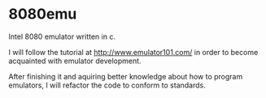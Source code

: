 # 8080emu
Intel 8080 emulator written in c.

I will follow the tutorial at http://www.emulator101.com/ in order to become acquainted with emulator development.

After finishing it and aquiring better knowledge about how to program emulators, I will refactor the code to conform to standards.
